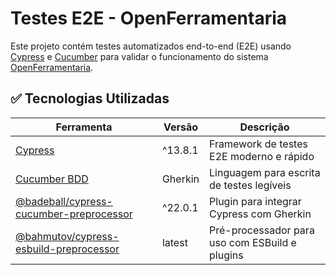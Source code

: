 # Testes E2E - OpenFerramentaria

Este projeto contém testes automatizados end-to-end (E2E) usando [Cypress](https://www.cypress.io/) e [Cucumber](https://cucumber.io/) para validar o funcionamento do sistema [OpenFerramentaria](https://openferramentaria.openmobile.com.br/).

## ✅ Tecnologias Utilizadas

| Ferramenta                                | Versão      | Descrição                                      |
|------------------------------------------|-------------|-----------------------------------------------|
| [Cypress](https://www.cypress.io/)       | ^13.8.1     | Framework de testes E2E moderno e rápido      |
| [Cucumber BDD](https://cucumber.io/)     | Gherkin     | Linguagem para escrita de testes legíveis     |
| [@badeball/cypress-cucumber-preprocessor](https://github.com/badeball/cypress-cucumber-preprocessor) | ^22.0.1 | Plugin para integrar Cypress com Gherkin      |
| [@bahmutov/cypress-esbuild-preprocessor](https://github.com/bahmutov/cypress-esbuild-preprocessor) | latest | Pré-processador para uso com ESBuild e plugins|

